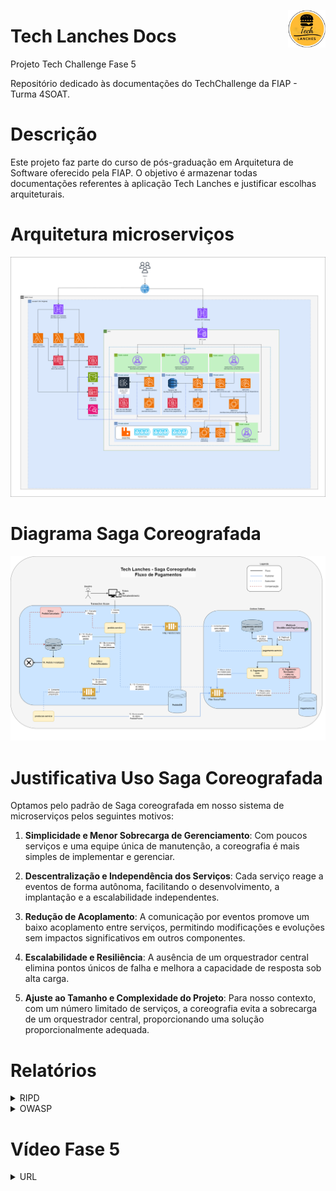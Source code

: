 <p dir="auto"><img src="https://github.com/g12-4soat/tech-lanches/blob/main/src/TechLanches/Adapter/Driver/TechLanches.Adapter.API/wwwroot/SwaggerUI/images/android-chrome-192x192.png" alt="TECHLANCHES" title="TECHLANCHES" align="right" height="60" style="max-width: 100%;"></p>

# Tech Lanches Docs
Projeto Tech Challenge Fase 5

Repositório dedicado às documentações do TechChallenge da FIAP - Turma 4SOAT.

# Descrição

Este projeto faz parte do curso de pós-graduação em Arquitetura de Software oferecido pela FIAP. O objetivo é armazenar todas documentações referentes à aplicação Tech Lanches e justificar escolhas arquiteturais.

# Arquitetura microserviços

<p dir="auto"><img src="https://github.com/g12-4soat/techlanches-docs/blob/main/docs/fase5/TechLanchesArchitecture-aws-micro-service.png" alt="TECHLANCHES" title="TECHLANCHES" style="max-width: 100%;"></p>

# Diagrama Saga Coreografada

<p dir="auto"><img src="https://github.com/g12-4soat/techlanches-docs/blob/main/docs/fase5/TechLanchesArchitecture-saga-coreografada.png" alt="TECHLANCHES" title="TECHLANCHES" style="max-width: 100%;"></p>

# Justificativa Uso Saga Coreografada

Optamos pelo padrão de Saga coreografada em nosso sistema de microserviços pelos seguintes motivos:

1. **Simplicidade e Menor Sobrecarga de Gerenciamento**: Com poucos serviços e uma equipe única de manutenção, a coreografia é mais simples de implementar e gerenciar.
   
2. **Descentralização e Independência dos Serviços**: Cada serviço reage a eventos de forma autônoma, facilitando o desenvolvimento, a implantação e a escalabilidade independentes.

3. **Redução de Acoplamento**: A comunicação por eventos promove um baixo acoplamento entre serviços, permitindo modificações e evoluções sem impactos significativos em outros componentes.

4. **Escalabilidade e Resiliência**: A ausência de um orquestrador central elimina pontos únicos de falha e melhora a capacidade de resposta sob alta carga.

5. **Ajuste ao Tamanho e Complexidade do Projeto**: Para nosso contexto, com um número limitado de serviços, a coreografia evita a sobrecarga de um orquestrador central, proporcionando uma solução proporcionalmente adequada.

# Relatórios
<details>
  <summary>RIPD</summary>
Link para relatório: https://github.com/g12-4soat/techlanches-docs/blob/main/docs/fase5/RIPD_TechLanches.docx
</details>
<details>
  <summary>OWASP</summary>
<p>Link para relatório antes correções: https://github.com/g12-4soat/techlanches-docs/tree/main/relatorios-owasp/antes</p>
<p>Link para relatório após correções: https://github.com/g12-4soat/techlanches-docs/tree/main/relatorios-owasp/depois</p>
</details>

# Vídeo Fase 5
<details>
  <summary>URL</summary>
<p>Link para vídeo fase 5: https://www.youtube.com/watch?v=aYfjsvzzaw0 </p>
</details>
